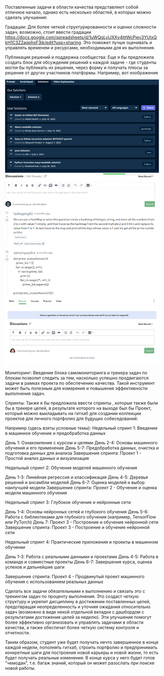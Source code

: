 Поставленные задачи в области качества представляют собой отличное начало, однако есть несколько областей, в которых можно сделать улучшения:

Градации: Для более четкой структурированности и оценки сложности задач, возможно, стоит ввести градации https://docs.google.com/spreadsheets/d/1uWQgLylJXXy4ittWcPjev3YUIxQkH1C3Z2aqphsF3ik/edit?usp=sharing. Это поможет лучше оценивать и управлять временем и ресурсами, необходимыми для их выполнения.

Публикация решений и поддержка сообщества: Еще я бы предложила создать блок для обсуждения решений к каждой задаче - где студенты могли бы публикать их решения, через форму и получать плюсы за решение от других участников платформы. Например, вот изображение 

![Пример 1](./images/comments.png)
![Пример 2](./images/comment_1.png)
![Пример 3](./images/discussion.png)

Мониторинг: Введение блока самомониторинга и трекера задач по блокам позволит следить за тем, насколько успешно продвигаются задачи в рамках проекта по обеспечению качества. Такой инструмент может быть полезным для измерения и повышения эффективности выполнения задач.

Спринты: Также я бы предложила ввести спринты , которые также были бы в трекере целей, в результате которого на выходе был бы Проект, который можно выкладывать на гитхаб для создании коллекции проектов для личного портфолио для будущих собеседований:

Например (здесь взяты условные темы):
Недельный спринт 1: Введение в машинное обучение и предобработка данных

День 1: Ознакомление с курсом и целями
День 2-4: Основы машинного обучения и его применение
День 5-7: Предобработка данных, очистка и подготовка данных для анализа
Завершение спринта: Проект 1 - Простой анализ данных и визуализация

Недельный спринт 2: Обучение моделей машинного обучения

День 1-3: Линейная регрессия и классификация
День 4-5: Деревья решений и ансамбли моделей
День 6-7: Оценка моделей и выбор наилучшей модели
Завершение спринта: Проект 2 - Обучение и оценка модели машинного обучения

Недельный спринт 3: Глубокое обучение и нейронные сети

День 1-4: Основы нейронных сетей и глубокого обучения
День 5-6: Работа с библиотеками для глубокого обучения (например, TensorFlow или PyTorch)
День 7: Проект 3 - Построение и обучение нейронной сети
Завершение спринта: Проект 3 - Построение и обучение нейронной сети

Недельный спринт 4: Практические приложения и проекты в машинном обучении

День 1-3: Работа с реальными данными и проектами
День 4-5: Работа в команде и совместные проекты
День 6-7: Завершение курса, оценка успехов и дальнейшие шаги

Завершение спринта: Проект 4 - Продвинутый проект машинного обучения с использованием реальных данных

Сделать все задачи обязательными к выполнению и связать это с трекингом задач по проценту выполнения. Это создаст четкую структуру и укрепит дисциплину в достижении поставленных целей, предотвращая неопределенность и уточняя ожидания относительно задач (возможно в виде некой отдельной вкладки с дашбордом с результатами достижения целей за неделю).
Эти улучшения помогут более эффективно организовать и управлять задачами в области качества, а также обеспечат более четкую систему контроля и отчетности.

Таким образом, студент уже будет получать нечто завершенное в конце каждой недели, пополнять гитхаб, строить портфолио и предпринимать конкретные шаги для построения новой карьеры и новой жизни, то есть будет получать реальные изменения. В конце курса у него будет готов "чемодан", т.е. багаж знаний, который он может разослать при поиске новой работы.
